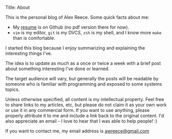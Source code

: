 Title: About

This is the personal blog of Alex Reece.  Some quick facts about me:

-   My [resume](https://github.com/awreece/resume) is on Github (no pdf version
    there for now).
-   `vim` is my editor, `git` is my DVCS, `zsh` is my shell, and I know more `make` than is
    comfortable.

I started this blog because I enjoy summarizing and explaining
the interesting things I've. 

The idea is to update as much as a once or twice a week with a brief post about
something interesting I've done or learned.

The target audience will vary, but generally the posts will be
readable by someone who is familiar with programming and exposed to some
systems topics.

Unless otherwise specified, all content is my intellectual property. Feel free to share links to my articles, etc, but please do not claim it as your own work or use it in any commercial form. If you want to use anything, please properly attribute it to me and include a link back to the original content. I'd also appreciate an email - I love to hear that I was able to help people! :)

If you want to contact me, my email address is awreece@gmail.com
